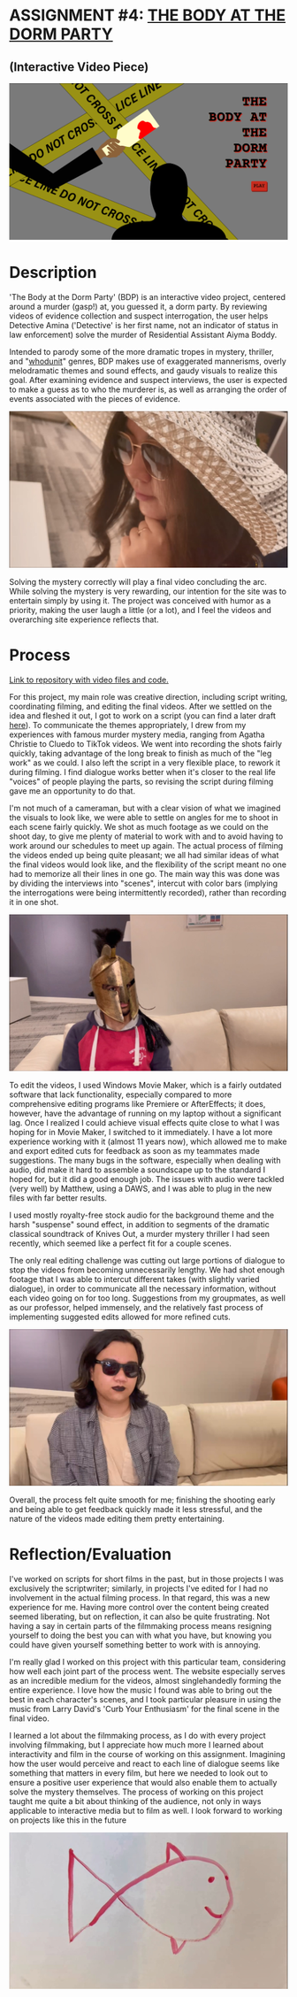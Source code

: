 # ASSIGNMENT #4: [THE BODY AT THE DORM PARTY](https://mjvar.github.io/body-at-the-dorm-party/)
## (Interactive Video Piece)

![landing page](landing_page.png)

# Description
'The Body at the Dorm Party' (BDP) is an interactive video project, centered around a murder (gasp!) at, you guessed it, a dorm party. By reviewing videos of evidence collection and suspect interrogation, the user helps Detective Amina ('Detective' is her first name, not an indicator of status in law enforcement) solve the murder of Residential Assistant Aiyma Boddy.

Intended to parody some of the more dramatic tropes in mystery, thriller, and "[whodunit](https://en.wikipedia.org/wiki/Whodunit)" genres, BDP makes use of exaggerated mannerisms, overly melodramatic themes and sound effects, and gaudy visuals to realize this goal. After examining evidence and suspect interviews, the user is expected to make a guess as to who the murderer is, as well as arranging the order of events associated with the pieces of evidence.

![image_1](image_1.jpg)

Solving the mystery correctly will play a final video concluding the arc. While solving the mystery is very rewarding, our intention for the site was to entertain simply by using it. The project was conceived with humor as a priority, making the user laugh a little (or a lot), and I feel the videos and overarching site experience reflects that. 

# Process
[Link to repository with video files and code.](https://github.com/mjvar/body-at-the-dorm-party)

For this project, my main role was creative direction, including script writing, coordinating filming, and editing the final videos. After we settled on the idea and fleshed it out, I got to work on a script (you can find a later draft [here](https://docs.google.com/document/d/1Y77dlHRMxfMHkk2yU6FXiQywgz63FphFgXG5HPrdUls/edit?usp=sharing)). To communicate the themes appropriately, I drew from my experiences with famous murder mystery media, ranging from Agatha Christie to Cluedo to TikTok videos. We went into recording the shots fairly quickly, taking advantage of the long break to finish as much of the "leg work" as we could. I also left the script in a very flexible place, to rework it during filming. I find dialogue works better when it's closer to the real life "voices" of people playing the parts, so revising the script during filming gave me an opportunity to do that.

I'm not much of a cameraman, but with a clear vision of what we imagined the visuals to look like, we were able to settle on angles for me to shoot in each scene fairly quickly. We shot as much footage as we could on the shoot day, to give me plenty of material to work with and to avoid having to work around our schedules to meet up again. The actual process of filming the videos ended up being quite pleasant; we all had similar ideas of what the final videos would look like, and the flexibility of the script meant no one had to memorize all their lines in one go. The main way this was done was by dividing the interviews into "scenes", intercut with color bars (implying the interrogations were being intermittently recorded), rather than recording it in one shot.

![image_2](image_2.jpg)

To edit the videos, I used Windows Movie Maker, which is a fairly outdated software that lack functionality, especially compared to more comprehensive editing programs like Premiere or AfterEffects; it does, however, have the advantage of running on my laptop without a significant lag. Once I realized I could achieve visual effects quite close to what I was hoping for in Movie Maker, I switched to it immediately. I have a lot more experience working with it (almost 11 years now), which allowed me to make and export edited cuts for feedback as soon as my teammates made suggestions. The many bugs in the software, especially when dealing with audio, did make it hard to assemble a soundscape up to the standard I hoped for, but it did a good enough job. The issues with audio were tackled (very well) by Matthew, using a DAWS, and I was able to plug in the new files with far better results.

I used mostly royalty-free stock audio for the background theme and the harsh "suspense" sound effect, in addition to segments of the dramatic classical soundtrack of Knives Out, a murder mystery thriller I had seen recently, which seemed like a perfect fit for a couple scenes.

The only real editing challenge was cutting out large portions of dialogue to stop the videos from becoming unnecessarily lengthy. We had shot enough footage that I was able to intercut different takes (with slightly varied dialogue), in order to communicate all the necessary information, without each video going on for too long. Suggestions from my groupmates, as well as our professor, helped immensely, and the relatively fast process of implementing suggested edits allowed for more refined cuts.

![image_3](image_3.jpg)

Overall, the process felt quite smooth for me; finishing the shooting early and being able to get feedback quickly made it less stressful, and the nature of the videos made editing them pretty entertaining.

# Reflection/Evaluation
I've worked on scripts for short films in the past, but in those projects I was exclusively the scriptwriter; similarly, in projects I've edited for I had no involvement in the actual filming process. In that regard, this was a new experience for me. Having more control over the content being created seemed liberating, but on reflection, it can also be quite frustrating. Not having a say in certain parts of the filmmaking process means resigning yourself to doing the best you can with what you have, but knowing you could have given yourself something better to work with is annoying.

I'm really glad I worked on this project with this particular team, considering how well each joint part of the process went. The website especially serves as an incredible medium for the videos, almost singlehandedly forming the entire experience. I love how the music I found was able to bring out the best in each character's scenes, and I took particular pleasure in using the music from Larry David's 'Curb Your Enthusiasm' for the final scene in the final video.

I learned a lot about the filmmaking process, as I do with every project involving filmmaking, but I appreciate how much more I learned about interactivity and film in the course of working on this assignment. Imagining how the user would perceive and react to each line of dialogue seems like something that matters in every film, but here we needed to look out to ensure a positive user experience that would also enable them to actually solve the mystery themselves. The process of working on this project taught me quite a bit about thinking of the audience, not only in ways applicable to interactive media but to film as well. I look forward to working on projects like this in the future

![image_4](image_4.jpg)
